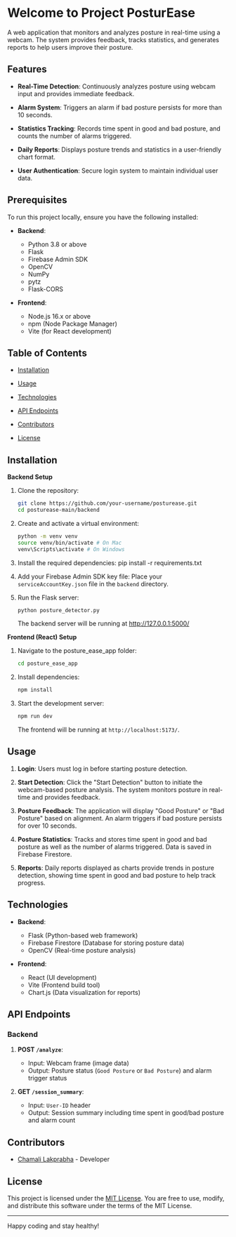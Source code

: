 # Welcome to Project PosturEase

A web application that monitors and analyzes posture in real-time using a webcam. The system provides feedback, tracks statistics, and generates reports to help users improve their posture.

## Features

- **Real-Time Detection**: Continuously analyzes posture using webcam input and provides immediate feedback.

- **Alarm System**: Triggers an alarm if bad posture persists for more than 10 seconds.

- **Statistics Tracking**: Records time spent in good and bad posture, and counts the number of alarms triggered.

- **Daily Reports**: Displays posture trends and statistics in a user-friendly chart format.

- **User Authentication**: Secure login system to maintain individual user data.

## Prerequisites

To run this project locally, ensure you have the following installed:

- **Backend**:
  - Python 3.8 or above
  - Flask
  - Firebase Admin SDK
  - OpenCV
  - NumPy
  - pytz
  - Flask-CORS

- **Frontend**:
  - Node.js 16.x or above
  - npm (Node Package Manager)
  - Vite (for React development)

## Table of Contents

-   [Installation](#installation)
    
-   [Usage](#usage)
    
-   [Technologies](#technologies)
    
-   [API Endpoints](#api-endpoints)
    
-   [Contributors](#contributors)
    
-   [License](#license)

## Installation
**Backend Setup**
1. Clone the repository:
    ```bash
    git clone https://github.com/your-username/posturease.git
    cd posturease-main/backend
   ```

2. Create and activate a virtual environment:
    ```bash
   python -m venv venv
   source venv/bin/activate # On Mac
   venv\Scripts\activate # On Windows
   ```
   
3. Install the required dependencies:
pip install -r requirements.txt

4. Add your Firebase Admin SDK key file:
Place your `serviceAccountKey.json` file in the `backend` directory.

5. Run the Flask server:
   ```bash
   python posture_detector.py
   ```

   The backend server will be running at http://127.0.0.1:5000/

**Frontend (React) Setup**

1. Navigate to the posture_ease_app folder:
     ```bash
     cd posture_ease_app
   ```
   
2. Install dependencies:
   ```bash
   npm install
   ```
   
3. Start the development server:
   ```bash
   npm run dev
   ```

   The frontend will be running at `http://localhost:5173/`.


## Usage

1. **Login**: 
Users must log in before starting posture detection.

3. **Start Detection**:
Click the "Start Detection" button to initiate the webcam-based posture analysis. The system monitors posture in real-time and provides feedback.

4. **Posture Feedback**:
The application will display "Good Posture" or "Bad Posture" based on alignment. An alarm triggers if bad posture persists for over 10 seconds.

5. **Posture Statistics**:
Tracks and stores time spent in good and bad posture as well as the number of alarms triggered. Data is saved in Firebase Firestore.

6. **Reports**:
Daily reports displayed as charts provide trends in posture detection, showing time spent in good and bad posture to help track progress.

## Technologies

- **Backend**:
  - Flask (Python-based web framework)
  - Firebase Firestore (Database for storing posture data)
  - OpenCV (Real-time posture analysis)

- **Frontend**:
  - React (UI development)
  - Vite (Frontend build tool)
  - Chart.js (Data visualization for reports)

## API Endpoints

### Backend

1. **POST `/analyze`**:
   - Input: Webcam frame (image data)
   - Output: Posture status (`Good Posture` or `Bad Posture`) and alarm trigger status

2. **GET `/session_summary`**:
   - Input: `User-ID` header
   - Output: Session summary including time spent in good/bad posture and alarm count

## Contributors

- [Chamali Lakprabha](https://github.com/tennakoonchamali) - Developer

## License

This project is licensed under the [MIT License](./LICENSE.txt). You are free to use, modify, and distribute this software under the terms of the MIT License.

---
Happy coding and stay healthy!

